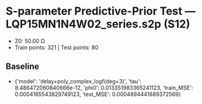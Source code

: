 # S-parameter Predictive-Prior Test — LQP15MN1N4W02_series.s2p (S12)
- Z0: 50.00 Ω
- Train points: 321  |  Test points: 80

## Baseline
- {'model': 'delay+poly_complex_logf(deg=3)', 'tau': 8.486472060840666e-12, 'phi0': 0.013351983365241123, 'train_MSE': 0.0004165543829749123, 'test_MSE': 0.0004894441689372569}